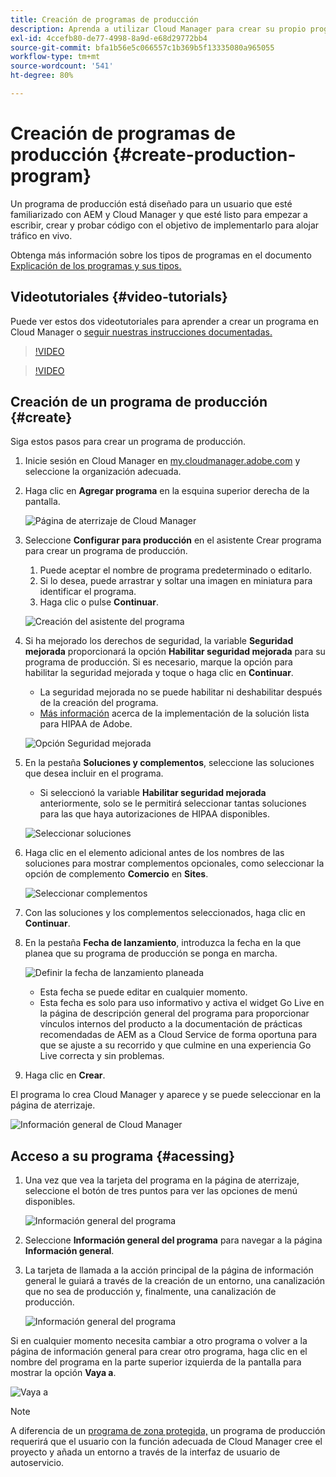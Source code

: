 ```yaml
---
title: Creación de programas de producción
description: Aprenda a utilizar Cloud Manager para crear su propio programa de producción y alojar tráfico en directo.
exl-id: 4ccefb80-de77-4998-8a9d-e68d29772bb4
source-git-commit: bfa1b56e5c066557c1b369b5f13335080a965055
workflow-type: tm+mt
source-wordcount: '541'
ht-degree: 80%

---
```



# Creación de programas de producción {#create-production-program}

Un programa de producción está diseñado para un usuario que esté familiarizado con AEM y Cloud Manager y que esté listo para empezar a escribir, crear y probar código con el objetivo de implementarlo para alojar tráfico en vivo.

Obtenga más información sobre los tipos de programas en el documento [Explicación de los programas y sus tipos.](program-types.md)

## Videotutoriales {#video-tutorials}

Puede ver estos dos videotutoriales para aprender a crear un programa en Cloud Manager o [seguir nuestras instrucciones documentadas.](#create)

>[!VIDEO](https://video.tv.adobe.com/v/334953)

>[!VIDEO](https://video.tv.adobe.com/v/334954)

## Creación de un programa de producción {#create}

Siga estos pasos para crear un programa de producción.

1. Inicie sesión en Cloud Manager en [my.cloudmanager.adobe.com](https://my.cloudmanager.adobe.com/) y seleccione la organización adecuada.

1. Haga clic en **Agregar programa** en la esquina superior derecha de la pantalla.

   ![Página de aterrizaje de Cloud Manager](assets/log-in.png)

1. Seleccione **Configurar para producción** en el asistente Crear programa para crear un programa de producción.

   1. Puede aceptar el nombre de programa predeterminado o editarlo.
   1. Si lo desea, puede arrastrar y soltar una imagen en miniatura para identificar el programa.
   1. Haga clic o pulse **Continuar**.

   ![Creación del asistente del programa](assets/create-production-program.png)

1. Si ha mejorado los derechos de seguridad, la variable **Seguridad mejorada** proporcionará la opción **Habilitar seguridad mejorada** para su programa de producción. Si es necesario, marque la opción para habilitar la seguridad mejorada y toque o haga clic en **Continuar**.

   * La seguridad mejorada no se puede habilitar ni deshabilitar después de la creación del programa.
   * [Más información](https://www.adobe.com/go/hipaa-ready) acerca de la implementación de la solución lista para HIPAA de Adobe.

   ![Opción Seguridad mejorada](assets/create-production-program-enhanced.png)

1. En la pestaña **Soluciones y complementos**, seleccione las soluciones que desea incluir en el programa.

   * Si seleccionó la variable **Habilitar seguridad mejorada** anteriormente, solo se le permitirá seleccionar tantas soluciones para las que haya autorizaciones de HIPAA disponibles.

   ![Seleccionar soluciones](assets/setup-prod-select.png)

1. Haga clic en el elemento adicional antes de los nombres de las soluciones para mostrar complementos opcionales, como seleccionar la opción de complemento **Comercio** en **Sites**.

   ![Seleccionar complementos](assets/setup-prod-commerce.png)

1. Con las soluciones y los complementos seleccionados, haga clic en **Continuar**.

1. En la pestaña **Fecha de lanzamiento**, introduzca la fecha en la que planea que su programa de producción se ponga en marcha.

   ![Definir la fecha de lanzamiento planeada](assets/setup-go-live.png)

   * Esta fecha se puede editar en cualquier momento.
   * Esta fecha es solo para uso informativo y activa el widget Go Live en la página de descripción general del programa para proporcionar vínculos internos del producto a la documentación de prácticas recomendadas de AEM as a Cloud Service de forma oportuna para que se ajuste a su recorrido y que culmine en una experiencia Go Live correcta y sin problemas.

1. Haga clic en **Crear**.

El programa lo crea Cloud Manager y aparece y se puede seleccionar en la página de aterrizaje.

![Información general de Cloud Manager](assets/navigate-cm.png)

## Acceso a su programa {#acessing}

1. Una vez que vea la tarjeta del programa en la página de aterrizaje, seleccione el botón de tres puntos para ver las opciones de menú disponibles.

   ![Información general del programa](assets/program-overview.png)

1. Seleccione **Información general del programa** para navegar a la página **Información general**.

1. La tarjeta de llamada a la acción principal de la página de información general le guiará a través de la creación de un entorno, una canalización que no sea de producción y, finalmente, una canalización de producción.

   ![Información general del programa](assets/set-up-prod5.png)

Si en cualquier momento necesita cambiar a otro programa o volver a la página de información general para crear otro programa, haga clic en el nombre del programa en la parte superior izquierda de la pantalla para mostrar la opción **Vaya a**.

![Vaya a](assets/create-program-a1.png)

>[!NOTE]
>
>A diferencia de un [programa de zona protegida,](introduction-sandbox-programs.md#auto-creation) un programa de producción requerirá que el usuario con la función adecuada de Cloud Manager cree el proyecto y añada un entorno a través de la interfaz de usuario de autoservicio.
